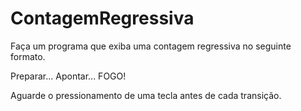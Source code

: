 # ContagemRegressiva
Faça um programa que exiba uma contagem regressiva no seguinte formato.

Preparar...
Apontar...
FOGO!

Aguarde o pressionamento de uma tecla antes de cada transição.
